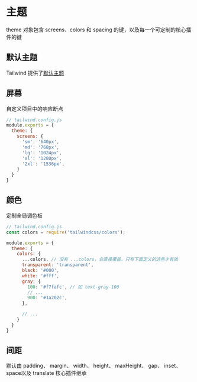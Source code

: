 # 主题

theme 对象包含 screens、colors 和 spacing 的键，以及每一个可定制的核心插件的键

## 默认主题

Tailwind 提供了[默认主题](https://github.com/tailwindlabs/tailwindcss/blob/master/stubs/defaultConfig.stub.js#L7)

## 屏幕

自定义项目中的响应断点

```js
// tailwind.config.js
module.exports = {
  theme: {
    screens: {
      'sm': '640px',
      'md': '768px',
      'lg': '1024px',
      'xl': '1280px',
      '2xl': '1536px',
    }
  }
}
```

## 颜色

定制全局调色板

```js
// tailwind.config.js
const colors = require('tailwindcss/colors');

module.exports = {
  theme: {
    colors: {
      ...colors, // 没有 ...colors，会直接覆盖，只有下面定义的这些才有效
      transparent: 'transparent',
      black: '#000',
      white: '#fff',
      gray: {
        100: '#f7fafc', // 如 text-gray-100
        // ...
        900: '#1a202c',
      },

      // ...
    }
  }
}
```

## 间距

默认由 padding、 margin、 width、 height、 maxHeight、 gap、 inset、 space以及 translate 核心插件继承

